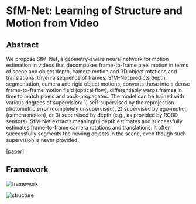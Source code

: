 # SfM-Net: Learning of Structure and Motion from Video



## Abstract

We propose SfM-Net, a geometry-aware neural network for motion estimation in videos that decomposes frame-to-frame pixel motion in terms of scene and object depth, camera motion and 3D object rotations and translations. Given a sequence of frames, SfM-Net predicts depth, segmentation, camera and rigid object motions, converts those into a dense frame-to-frame motion field (optical flow), differentiably warps frames in time to match pixels and back-propagates. The model can be trained with various degrees of supervision: 1) self-supervised by the reprojection photometric error (completely unsupervised), 2) supervised by ego-motion (camera motion), or 3) supervised by depth (e.g., as provided by RGBD sensors). SfM-Net extracts meaningful depth estimates and successfully estimates frame-to-frame camera rotations and translations. It often successfully segments the moving objects in the scene, even though such supervision is never provided.

[[paper]](https://arxiv.org/pdf/1704.07804.pdf)



## Framework

![framework](https://github.com/antony0621/Videos-Publications-Collection/blob/master/pics/SfM-Net/framework.png)

![structure](https://github.com/antony0621/Videos-Publications-Collection/blob/master/pics/SfM-Net/structure.png)


